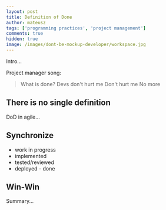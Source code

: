 ```yaml
---
layout: post
title: Definition of Done
author: mateusz
tags: ['programming practices', 'project management']
comments: true
hidden: true
image: /images/dont-be-mockup-developer/workspace.jpg
---
```


Intro...

Project manager song:
>What is done?
Devs don't hurt me
Don't hurt me
No more

## There is no single definition

DoD in agile...

## Synchronize

- work in progress
- implemented
- tested/reviewed
- deployed - done

## Win-Win

Summary...
